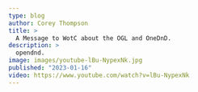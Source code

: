 ```yaml
---
type: blog
author: Corey Thompson
title: >
  A Message to WotC about the OGL and OneDnD.
description: >
  opendnd.
image: images/youtube-lBu-NypexNk.jpg
published: "2023-01-16"
video: https://www.youtube.com/watch?v=lBu-NypexNk
---
```

